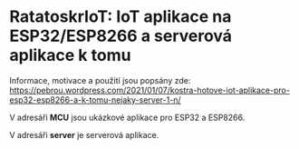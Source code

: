 # RatatoskrIoT: IoT aplikace na ESP32/ESP8266 a serverová aplikace k tomu

Informace, motivace a použití jsou popsány zde: https://pebrou.wordpress.com/2021/01/07/kostra-hotove-iot-aplikace-pro-esp32-esp8266-a-k-tomu-nejaky-server-1-n/

V adresáři **MCU** jsou ukázkové aplikace pro ESP32 a ESP8266.

V adresáři **server** je serverová aplikace.
